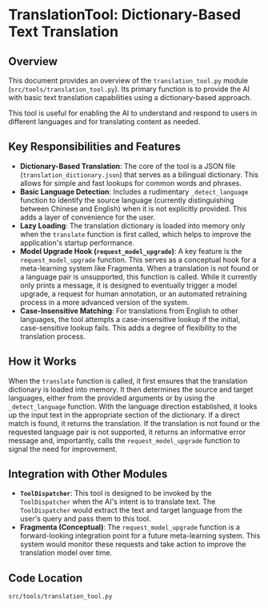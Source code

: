 # TranslationTool: Dictionary-Based Text Translation

## Overview

This document provides an overview of the `translation_tool.py` module (`src/tools/translation_tool.py`). Its primary function is to provide the AI with basic text translation capabilities using a dictionary-based approach.

This tool is useful for enabling the AI to understand and respond to users in different languages and for translating content as needed.

## Key Responsibilities and Features

*   **Dictionary-Based Translation**: The core of the tool is a JSON file (`translation_dictionary.json`) that serves as a bilingual dictionary. This allows for simple and fast lookups for common words and phrases.
*   **Basic Language Detection**: Includes a rudimentary `_detect_language` function to identify the source language (currently distinguishing between Chinese and English) when it is not explicitly provided. This adds a layer of convenience for the user.
*   **Lazy Loading**: The translation dictionary is loaded into memory only when the `translate` function is first called, which helps to improve the application's startup performance.
*   **Model Upgrade Hook (`request_model_upgrade`)**: A key feature is the `request_model_upgrade` function. This serves as a conceptual hook for a meta-learning system like Fragmenta. When a translation is not found or a language pair is unsupported, this function is called. While it currently only prints a message, it is designed to eventually trigger a model upgrade, a request for human annotation, or an automated retraining process in a more advanced version of the system.
*   **Case-Insensitive Matching**: For translations from English to other languages, the tool attempts a case-insensitive lookup if the initial, case-sensitive lookup fails. This adds a degree of flexibility to the translation process.

## How it Works

When the `translate` function is called, it first ensures that the translation dictionary is loaded into memory. It then determines the source and target languages, either from the provided arguments or by using the `_detect_language` function. With the language direction established, it looks up the input text in the appropriate section of the dictionary. If a direct match is found, it returns the translation. If the translation is not found or the requested language pair is not supported, it returns an informative error message and, importantly, calls the `request_model_upgrade` function to signal the need for improvement.

## Integration with Other Modules

*   **`ToolDispatcher`**: This tool is designed to be invoked by the `ToolDispatcher` when the AI's intent is to translate text. The `ToolDispatcher` would extract the text and target language from the user's query and pass them to this tool.
*   **Fragmenta (Conceptual)**: The `request_model_upgrade` function is a forward-looking integration point for a future meta-learning system. This system would monitor these requests and take action to improve the translation model over time.

## Code Location

`src/tools/translation_tool.py`